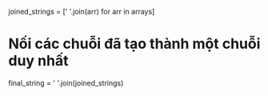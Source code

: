 joined_strings = [' '.join(arr) for arr in arrays]

# Nối các chuỗi đã tạo thành một chuỗi duy nhất
final_string = ' '.join(joined_strings)
